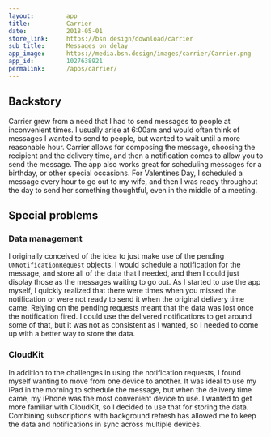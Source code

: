 ```yaml
---
layout:         app
title:          Carrier
date:           2018-05-01
store_link:     https://bsn.design/download/carrier
sub_title:      Messages on delay
app_image:      https://media.bsn.design/images/carrier/Carrier.png
app_id:         1027638921
permalink:      /apps/carrier/
---
```


## Backstory

Carrier grew from a need that I had to send messages to people at inconvenient times. I usually arise at 6:00am and would often think of messages I wanted to send to people, but wanted to wait until a more reasonable hour. Carrier allows for composing the message, choosing the recipient and the delivery time, and then a notification comes to allow you to send the message. The app also works great for scheduling messages for a birthday, or other special occasions. For Valentines Day, I scheduled a message every hour to go out to my wife, and then I was ready throughout the day to send her something thoughtful, even in the middle of a meeting.


## Special problems

### Data management

I originally conceived of the idea to just make use of the pending `UNNotificationRequest` objects. I would schedule a notification for the message, and store all of the data that I needed, and then I could just display those as the messages waiting to go out. As I started to use the app myself, I quickly realized that there were times when you missed the notification or were not ready to send it when the original delivery time came. Relying on the pending requests meant that the data was lost once the notification fired. I could use the delivered notifications to get around some of that, but it was not as consistent as I wanted, so I needed to come up with a better way to store the data.


### CloudKit

In addition to the challenges in using the notification requests, I found myself wanting to move from one device to another. It was ideal to use my iPad in the morning to schedule the message, but when the delivery time came, my iPhone was the most convenient device to use. I wanted to get more familiar with CloudKit, so I decided to use that for storing the data. Combining subscriptions with background refresh has allowed me to keep the data and notifications in sync across multiple devices.
